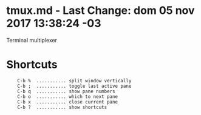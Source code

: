 # tmux.md - Last Change: dom 05 nov 2017 13:38:24 -03

Terminal multiplexer

# Shortcuts

		C-b %  ........... split window vertically
		C-b ;  ........... toggle last active pane
		C-b q  ........... show pane numbers
		C-b o  ........... which to next pane
		C-b x  ........... close current pane
		C-b ?  ........... show shortcuts
